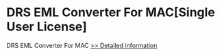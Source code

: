 # DRS EML Converter For MAC[Single User License]
DRS EML Converter For MAC
[>> Detailed information](https://secure.shareit.com/shareit/product.html?productid=301004858&affiliateid=200057808)